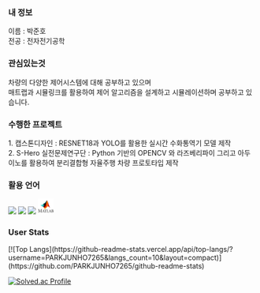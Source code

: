 <h3>내 정보</h3>
이름 : 박준호 <br/>
전공 : 전자전기공학

<h3>관심있는것</h3> 
차량의 다양한 제어시스템에 대해 공부하고 있으며 <br/>
매트랩과 시뮬링크를 활용하여 제어 알고리즘을 설계하고 시뮬레이션하며 공부하고 있습니다.

<h3>수행한 프로젝트</h3>
1. 캡스톤디자인 : RESNET18과 YOLO를 활용한 실시간 수화통역기 모델 제작 <br/>
2. S-Hero 실전문제연구단 : Python 기반의 OPENCV 와 라즈베리파이 그리고 아두이노를 활용하여 분리결합형 자율주행 차량 프로토타입 제작

<h3>활용 언어</h3>
<div>
<img src="https://img.shields.io/badge/C-00599C?style=for-the-badge&logo=c&logoColor=white"/></a>
<img src="https://img.shields.io/badge/C%2B%2B-00599C?style=for-the-badge&logo=c%2B%2B&logoColor=white"/></a>
<img src="https://img.shields.io/badge/Python-3776AB?style=for-the-badge&logo=python&logoColor=white"/></a>
<img src="https://raw.githubusercontent.com/github/explore/80688e429a7d4ef2fca1e82350fe8e3517d3494d/topics/matlab/matlab.png" width="32" height="32" class="d-block rounded-1 mr-3 flex-shrink-0" alt="matlab logo">
<div>
<h3>User Stats</h3>
[![Top Langs](https://github-readme-stats.vercel.app/api/top-langs/?username=PARKJUNHO7265&langs_count=10&layout=compact)](https://github.com/PARKJUNHO7265/github-readme-stats)

[![Solved.ac Profile](http://mazassumnida.wtf/api/v2/generate_badge?boj=dh05081)](https://solved.ac/dh05081/)
